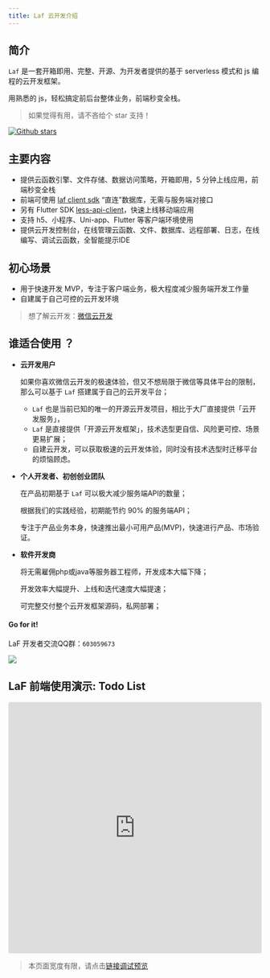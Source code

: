 ```yaml
---
title: Laf 云开发介绍
---
```

## 简介

`Laf` 是一套开箱即用、完整、开源、为开发者提供的基于 serverless 模式和 js 编程的云开发框架。

用熟悉的 js，轻松搞定前后台整体业务，前端秒变全栈。

> 如果觉得有用，请不吝给个 star 支持！

[![Github stars](https://img.shields.io/github/stars/Maslow/laf.svg)](https://github.com/Maslow/laf)

## 主要内容

  - 提供云函数引擎、文件存储、数据访问策略，开箱即用，5 分钟上线应用，前端秒变全栈
  - 前端可使用 [laf client sdk](https://github.com/Maslow/less-api-client-js) “直连”数据库，无需与服务端对接口
  - 另有 Flutter SDK [less-api-client](https://github.com/Maslow/less-api-client-dart)，快速上线移动端应用
  - 支持 h5、小程序、Uni-app、Flutter 等客户端环境使用
  - 提供云开发控制台，在线管理云函数、文件、数据库、远程部署、日志，在线编写、调试云函数，全智能提示IDE

## 初心场景

- 用于快速开发 MVP，专注于客户端业务，极大程度减少服务端开发工作量
- 自建属于自己可控的云开发环境

> 想了解云开发：[微信云开发](https://developers.weixin.qq.com/miniprogram/dev/wxcloud/basis/getting-started.html)


## 谁适合使用 ？
- **云开发用户**

  如果你喜欢微信云开发的极速体验，但又不想局限于微信等具体平台的限制，那么可以基于 `Laf` 搭建属于自己的云开发平台；

  - `Laf` 也是当前已知的唯一的开源云开发项目，相比于大厂直接提供「云开发服务」，
  - `Laf` 是直接提供「开源云开发框架」，技术选型更自信、风险更可控、场景更易扩展；
  - 自建云开发，可以获取极速的云开发体验，同时没有技术选型时迁移平台的烦恼顾虑。


- **个人开发者、初创创业团队**

  在产品初期基于 `Laf` 可以极大减少服务端API的数量；

  根据我们的实践经验，初期能节约 90% 的服务端API；

  专注于产品业务本身，快速推出最小可用产品(MVP)，快速进行产品、市场验证。

- **软件开发商**

  将无需雇佣php或java等服务器工程师，开发成本大幅下降；
  
  开发效率大幅提升、上线和迭代速度大幅提速；

  可完整交付整个云开发框架源码，私网部署；


#### Go for it!

LaF 开发者交流QQ群：`603059673`

![](/screenshots/3.png)


## LaF 前端使用演示: Todo List

<iframe src="https://codesandbox.io/embed/laf-demo-todo-yy1ly?fontsize=14&hidenavigation=1&module=%2Fsrc%2FApp.vue&theme=dark&view=editor"
     style="width:100%; height:500px; border:0; border-radius: 4px; overflow:hidden;"
     title="laf-demo-todo"
     allow="accelerometer; ambient-light-sensor; camera; encrypted-media; geolocation; gyroscope; hid; microphone; midi; payment; usb; vr; xr-spatial-tracking"
     sandbox="allow-forms allow-modals allow-popups allow-presentation allow-same-origin allow-scripts"
   ></iframe>


> 本页面宽度有限，请点击[链接调试预览](https://codesandbox.io/embed/laf-demo-todo-yy1ly?fontsize=14&hidenavigation=1&theme=dark)

